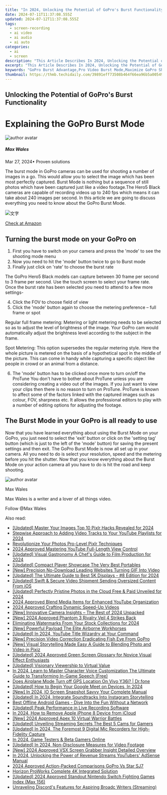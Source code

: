 ```yaml
---
title: "In 2024, Unlocking the Potential of GoPro's Burst Functionality"
date: 2024-07-11T11:37:08.555Z
updated: 2024-07-12T11:37:08.555Z
tags: 
  - screen-recording
  - ai video
  - ai audio
  - ai auto
categories: 
  - ai
  - screen
description: "This Article Describes In 2024, Unlocking the Potential of GoPro's Burst Functionality"
excerpt: "This Article Describes In 2024, Unlocking the Potential of GoPro's Burst Functionality"
keywords: "GoPro Burst Advantage,Pro Video Burst Mode,Maximize GoPro Shoots,Burst Features in Action,Elevate Pro Footage,Enhancing Burst Record,Optimal Pro Capture Techniques"
thumbnail: https://thmb.techidaily.com/39891eff73508b464f66ea96b5a005498dc7a497b224e926f9156c826add0320.jpeg
---
```


## Unlocking the Potential of GoPro's Burst Functionality

# Explaining the GoPro Burst Mode

![author avatar](https://images.wondershare.com/filmora/article-images/max-wales-author.jpg)

##### Max Wales

 Mar 27, 2024• Proven solutions

 The burst mode in GoPro cameras can be used for shooting a number of images in a go. This would allow you to select the image which has been most perfectly captured. Burst Mode is nothing but a sequence of still photos which have been captured just like a video footage.The Hero5 Black cameras are capable of recording videos up to 240 fps which means it can take about 240 images per second. In this article we are going to discuss everything you need to know about the GoPro Burst Mode.

![文字](https://images.wondershare.com/filmora/article-images/gopro-hero5-black-1.jpg)

[Check at Amazon](https://www.amazon.com/gp/product/B01M14ATO0/ref=as%5Fli%5Ftl?ie=UTF8&tag=vs-flora-20&camp=1789&creative=9325&linkCode=as2&creativeASIN=B01M14ATO0&linkId=5ce54ea937ecffa6b1b8056b6922abaa)

## Turning the burst mode on your GoPro on

1. First you have to switch on your camera and press the 'mode' to see the shooting mode menu
2. Now you need to hit the 'mode' button twice to go to Burst mode
3. Finally just click on 'rate' to choose the burst rate

 The GoPro Hero5 Black models can capture between 30 frame per second to 3 frame per second. Use the touch screen to select your frame rate. Once the burst rate has been selected you need to attend to a few more settings-

4. Click the FOV to choose field of view
5. Click the 'mode' button again to choose the metering preference – full frame or spot

 Regular full frame metering: Metering or light metering needs to be selected so as to adjust the level of brightness of the image. Your GoPro cam would automatically adjust the brightness level according to the subject in the frame.

 Spot Metering: This option supersedes the regular metering style. Here the whole picture is metered on the basis of a hypothetical spot in the middle of the picture. This can come in handy while capturing a specific object like people in crowd or an animal from a distance.

6. The 'mode' button has to be clicked once more to turn on/off the ProTune You don't have to bother about ProTune unless you are considering creating a video out of the images. If you just want to view your clips then there is no reason to turn on ProTune. ProTune is known to affect some of the factors linked with the captured images such as colour, FOV, sharpness etc. It allows the professional editors to play with a number of editing options for adjusting the footage.

## The Burst Mode in your GoPro is all ready to use

 Now that you have learned everything about using the Burst Mode on your GoPro, you just need to select the 'exit' button or click on the 'setting tag' button (which is just to the left of the 'mode' button) for saving the present settings and then exit. The GoPro Burst Mode is now all set up in your camera. All you need to do is select your resolution, speed and the metering before you hit the shutter. Now that you know everything about the Burst Mode on your action camera all you have to do is hit the road and keep shooting.

![author avatar](https://images.wondershare.com/filmora/article-images/max-wales-author.jpg)

Max Wales

Max Wales is a writer and a lover of all things video.

Follow @Max Wales


<ins class="adsbygoogle"
     style="display:block"
     data-ad-format="autorelaxed"
     data-ad-client="ca-pub-7571918770474297"
     data-ad-slot="1223367746"></ins>



<ins class="adsbygoogle"
     style="display:block"
     data-ad-client="ca-pub-7571918770474297"
     data-ad-slot="8358498916"
     data-ad-format="auto"
     data-full-width-responsive="true"></ins>




<span class="atpl-alsoreadstyle">Also read:</span>
<div><ul>
<li><a href="https://fox-blue.techidaily.com/updated-master-your-images-top-10-pixlr-hacks-revealed-for-2024/"><u>[Updated] Master Your Images  Top 10 Pixlr Hacks Revealed for 2024</u></a></li>
<li><a href="https://fox-blue.techidaily.com/stepwise-approach-to-adding-video-tracks-to-your-youtube-playlists-for-2024/"><u>Stepwise Approach to Adding Video Tracks to Your YouTube Playlists for 2024</u></a></li>
<li><a href="https://fox-blue.techidaily.com/revolutionize-your-photos-pro-level-pixlr-techniques/"><u>Revolutionize Your Photos  Pro-Level Pixlr Techniques</u></a></li>
<li><a href="https://fox-blue.techidaily.com/2024-approved-mastering-youtube-full-length-view-control/"><u>2024 Approved  Mastering YouTube  Full-Length View Control</u></a></li>
<li><a href="https://fox-blue.techidaily.com/updated-visual-gastronomy-a-chefs-guide-to-film-production-for-2024/"><u>[Updated] Visual Gastronomy  A Chef's Guide to Film Production for 2024</u></a></li>
<li><a href="https://fox-blue.techidaily.com/updated-compact-player-showcase-the-very-best-portables/"><u>[Updated] Compact Player Showcase  The Very Best Portables</u></a></li>
<li><a href="https://fox-blue.techidaily.com/new-precision-no-download-leading-websites-turning-gif-into-video/"><u>[New] Precision No-Download  Leading Websites Turning GIF Into Video</u></a></li>
<li><a href="https://fox-blue.techidaily.com/updated-the-ultimate-guide-to-best-5k-displays-8-edition-for-2024/"><u>[Updated] The Ultimate Guide to Best 5K Displays - #8 Edition for 2024</u></a></li>
<li><a href="https://fox-blue.techidaily.com/updated-swift-and-secure-video-shipment-sending-oversized-content-from-ios/"><u>[Updated] Swift & Secure Video Shipment  Sending Oversized Content From iOS</u></a></li>
<li><a href="https://fox-blue.techidaily.com/updated-perfectly-pristine-photos-in-the-cloud-free-and-paid-unveiled-for-2024/"><u>[Updated] Perfectly Pristine Photos in the Cloud  Free & Paid Unveiled for 2024</u></a></li>
<li><a href="https://fox-blue.techidaily.com/2024-approved-blend-media-items-for-enhanced-youtube-organization/"><u>2024 Approved  Blend Media Items for Enhanced YouTube Organization</u></a></li>
<li><a href="https://fox-blue.techidaily.com/2024-approved-crafting-dynamic-speed-up-videos/"><u>2024 Approved  Crafting Dynamic Speed-Up Videos</u></a></li>
<li><a href="https://fox-blue.techidaily.com/new-innovative-camera-insights-the-best-of-2024-unpacked/"><u>[New] Innovative Camera Insights – The Best of 2024 Unpacked</u></a></li>
<li><a href="https://fox-blue.techidaily.com/new-2024-approved-phantom-3-rivalry-veil-4-strikes-back/"><u>[New] 2024 Approved  Phantom 3 Rivalry  Veil 4 Strikes Back</u></a></li>
<li><a href="https://fox-blue.techidaily.com/eliminating-watermarks-from-your-stock-collections-for-2024/"><u>Eliminating Watermarks From Your Stock Collections for 2024</u></a></li>
<li><a href="https://fox-blue.techidaily.com/new-powerful-payload-the-elite-airborne-workhorses/"><u>[New] Powerful Payload  The Elite Airborne Workhorses</u></a></li>
<li><a href="https://fox-blue.techidaily.com/updated-in-2024-youtube-title-wizardry-at-your-command/"><u>[Updated] In 2024, YouTube Title Wizardry at Your Command</u></a></li>
<li><a href="https://fox-blue.techidaily.com/new-precision-video-correction-eradicating-fish-eye-from-gopro/"><u>[New] Precision Video Correction  Eradicating Fish Eye From GoPro</u></a></li>
<li><a href="https://fox-blue.techidaily.com/new-visual-storytelling-made-easy-a-guide-to-blending-photo-and-video-in-pixiz/"><u>[New] Visual Storytelling Made Easy  A Guide to Blending Photo and Video in Pixiz</u></a></li>
<li><a href="https://fox-blue.techidaily.com/updated-2024-approved-green-screen-glossary-for-novice-visual-effect-enthusiasts/"><u>[Updated] 2024 Approved  Green Screen Glossary for Novice Visual Effect Enthusiasts</u></a></li>
<li><a href="https://youtube-blog.techidaily.com/ed-visionary-viewership-to-virtual-value/"><u>[Updated] Visionary Viewership to Virtual Value</u></a></li>
<li><a href="https://extra-skills.techidaily.com/in-2024-learn-to-master-character-voice-customization-the-ultimate-guide-to-transforming-in-game-speech-free/"><u>In 2024, Learn to Master Character Voice Customization  The Ultimate Guide to Transforming In-Game Speech (Free)</u></a></li>
<li><a href="https://fake-location.techidaily.com/does-airplane-mode-turn-off-gps-location-on-vivo-y36i-drfone-by-drfone-virtual-android/"><u>Does Airplane Mode Turn off GPS Location On Vivo Y36i? | Dr.fone</u></a></li>
<li><a href="https://video-capture.techidaily.com/updated-how-to-begin-your-google-meet-on-devices-in-2024/"><u>[Updated] How to Begin Your Google Meet on Devices, In 2024</u></a></li>
<li><a href="https://screen-capture.techidaily.com/new-in-2024-io-screen-snapshot-savvy-your-complete-manual/"><u>[New] In 2024, IO Screen Snapshot Savvy  Your Complete Manual</u></a></li>
<li><a href="https://instagram-video-files.techidaily.com/updated-in-2024-integrate-soundtracks-into-instagram-storytelling/"><u>[Updated] In 2024, Integrate Soundtracks Into Instagram Storytelling</u></a></li>
<li><a href="https://screen-recording.techidaily.com/best-offline-android-games-dive-into-the-fun-without-a-network/"><u>Best Offline Android Games - Dive Into the Fun Without a Network</u></a></li>
<li><a href="https://desktop-recording.techidaily.com/updated-peak-performance-in-live-recording-software/"><u>[Updated] Peak Performance in Live Recording Software</u></a></li>
<li><a href="https://apple-account.techidaily.com/in-2024-how-to-remove-apple-iphone-8-device-from-icloud-by-drfone-ios/"><u>In 2024, How to Remove Apple iPhone 8 Device from iCloud</u></a></li>
<li><a href="https://screen-activity-recording.techidaily.com/new-2024-approved-apex-10-virtual-warrior-battles/"><u>[New] 2024 Approved  Apex 10 Virtual Warrior Battles</u></a></li>
<li><a href="https://visual-screen-recording.techidaily.com/updated-unveiling-streaming-secrets-the-best-5-cams-for-gamers/"><u>[Updated] Unveiling Streaming Secrets  The Best 5 Cams for Gamers</u></a></li>
<li><a href="https://screen-activity-recording.techidaily.com/updated-in-2024-the-foremost-9-digital-mic-recorders-for-high-fidelity-capture/"><u>[Updated] In 2024, The Foremost 9 Digital Mic Recorders for High-Fidelity Capture</u></a></li>
<li><a href="https://youtube-web.techidaily.com/24-game-testers-and-beta-gamers-online/"><u>In 2024, Game Testers & Beta Gamers Online</u></a></li>
<li><a href="https://remote-screen-capture.techidaily.com/updated-in-2024-non-disclosure-measures-for-video-footage/"><u>[Updated] In 2024, Non-Disclosure Measures for Video Footage</u></a></li>
<li><a href="https://digital-screen-recording.techidaily.com/new-2024-approved-vsx-screen-grabber-insight-detailed-overview/"><u>[New] 2024 Approved  VSX Screen Grabber Insight  Detailed Overview</u></a></li>
<li><a href="https://youtube-stream.techidaily.com/in-2024-unlocking-the-power-of-revenue-streams-youtubers-adsense-manual/"><u>In 2024, Unlocking the Power of Revenue Streams  YouTubers' AdSense Manual</u></a></li>
<li><a href="https://extra-hints.techidaily.com/2024-approved-action-packed-comparisons-gopro-vs-star-sj7/"><u>2024 Approved  Action-Packed Comparisons  GoPro Vs Star SJ7</u></a></li>
<li><a href="https://extra-tips.techidaily.com/horizon-proworks-complete-4k-integrated-solution/"><u>Horizon ProWorks  Complete 4K Integrated Solution</u></a></li>
<li><a href="https://video-capture.techidaily.com/updated-2024-approved-standout-nintendo-switch-fighting-games-index-max-156/"><u>[Updated] 2024 Approved  Standout Nintendo Switch Fighting Games Index (Max 156)</u></a></li>
<li><a href="https://discord-videos.techidaily.com/unraveling-discords-features-for-aspiring-broadc-writers-streaming/"><u>Unraveling Discord's Features for Aspiring Broadc Writers (Streaming)</u></a></li>
</ul></div>
